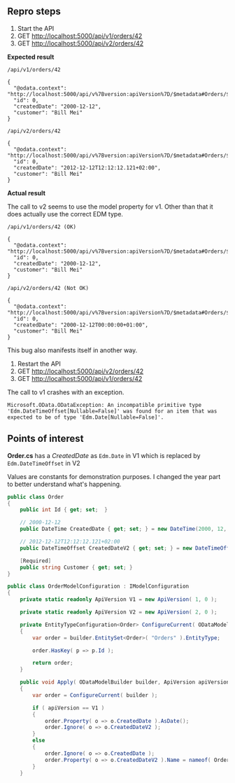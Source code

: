 ## Repro steps

1. Start the API
2. GET <http://localhost:5000/api/v1/orders/42>
3. GET <http://localhost:5000/api/v2/orders/42>

**Expected result**

```
/api/v1/orders/42

{
  "@odata.context": "http://localhost:5000/api/v%7Bversion:apiVersion%7D/$metadata#Orders/$entity",
  "id": 0,
  "createdDate": "2000-12-12",
  "customer": "Bill Mei"
}

/api/v2/orders/42

{
  "@odata.context": "http://localhost:5000/api/v%7Bversion:apiVersion%7D/$metadata#Orders/$entity",
  "id": 0,
  "createdDate": "2012-12-12T12:12:12.121+02:00",
  "customer": "Bill Mei"
}
```

**Actual result**

The call to v2 seems to use the model property for v1. Other than that it does actually use the correct EDM type.

```
/api/v1/orders/42 (OK)

{
  "@odata.context": "http://localhost:5000/api/v%7Bversion:apiVersion%7D/$metadata#Orders/$entity",
  "id": 0,
  "createdDate": "2000-12-12",
  "customer": "Bill Mei"
}

/api/v2/orders/42 (Not OK)

{
  "@odata.context": "http://localhost:5000/api/v%7Bversion:apiVersion%7D/$metadata#Orders/$entity",
  "id": 0,
  "createdDate": "2000-12-12T00:00:00+01:00",
  "customer": "Bill Mei"
}
```

This bug also manifests itself in another way.

1. Restart the API
2. GET <http://localhost:5000/api/v2/orders/42>
3. GET <http://localhost:5000/api/v1/orders/42>

The call to v1 crashes with an exception.

```
Microsoft.OData.ODataException: An incompatible primitive type 'Edm.DateTimeOffset[Nullable=False]' was found for an item that was expected to be of type 'Edm.Date[Nullable=False]'.
```

## Points of interest

**Order.cs** has a _CreatedDate_ as `Edm.Date` in V1 which is replaced by `Edm.DateTimeOffset` in V2

Values are constants for demonstration purposes. I changed the year part to better understand what's happening.

``` cs
public class Order
{
    public int Id { get; set;  }

    // 2000-12-12
    public DateTime CreatedDate { get; set; } = new DateTime(2000, 12, 12);

    // 2012-12-12T12:12:12.121+02:00
    public DateTimeOffset CreatedDateV2 { get; set; } = new DateTimeOffset(2012, 12, 12, 12, 12, 12, 121, TimeSpan.FromHours(+2));

    [Required]
    public string Customer { get; set; }
}

public class OrderModelConfiguration : IModelConfiguration
{
    private static readonly ApiVersion V1 = new ApiVersion( 1, 0 );

    private static readonly ApiVersion V2 = new ApiVersion( 2, 0 );

    private EntityTypeConfiguration<Order> ConfigureCurrent( ODataModelBuilder builder )
    {
        var order = builder.EntitySet<Order>( "Orders" ).EntityType;

        order.HasKey( p => p.Id );

        return order;
    }

    public void Apply( ODataModelBuilder builder, ApiVersion apiVersion, string routePrefix )
    {
        var order = ConfigureCurrent( builder );

        if ( apiVersion == V1 )
        {
            order.Property( o => o.CreatedDate ).AsDate();
            order.Ignore( o => o.CreatedDateV2 );
        }
        else
        {
            order.Ignore( o => o.CreatedDate );
            order.Property( o => o.CreatedDateV2 ).Name = nameof( Order.CreatedDate );
        }
    }
```
